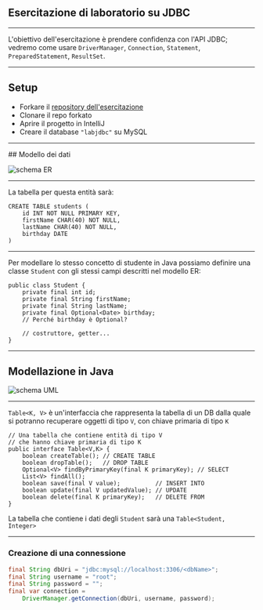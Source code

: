 ## Esercitazione di laboratorio su JDBC

---

L'obiettivo dell'esercitazione è prendere confidenza con l'API JDBC; vedremo come usare 
`DriverManager`, `Connection`, `Statement`, `PreparedStatement`, `ResultSet`.

---

## Setup
- Forkare il [repository dell'esercitazione](https://github.com/giacomocavalieri/labDB)
- Clonare il repo forkato
- Aprire il progetto in IntelliJ
- Creare il database `"labjdbc"` su MySQL

---

## Modello dei dati

![schema ER](./images/ER.png) <!-- .element: class="fit" height="400" -->

---

La tabella per questa entità sarà:
```sql[1,2|1-3|1-4|]
CREATE TABLE students (
    id INT NOT NULL PRIMARY KEY,
    firstName CHAR(40) NOT NULL,
    lastName CHAR(40) NOT NULL,
    birthday DATE
)
```

---

Per modellare lo stesso concetto di studente in Java possiamo definire una classe `Student`
con gli stessi campi descritti nel modello ER:
```java[1,2|1-3|1-4|1-6|]
public class Student {
    private final int id;
    private final String firstName;
    private final String lastName;
    private final Optional<Date> birthday;
    // Perché birthday è Optional?
    
    // costruttore, getter...
}
```

---

## Modellazione in Java

![schema UML](./images/UML.png) <!-- .element: class="fit" height="400" -->

---

`Table<K, V>` è un'interfaccia che rappresenta la tabella di un DB dalla quale 
si potranno recuperare oggetti di tipo `V`, con chiave primaria di tipo `K`

```java[1-3|1-4|1-5|1-6|1-7|1-8|1-9|]
// Una tabella che contiene entità di tipo V
// che hanno chiave primaria di tipo K
public interface Table<V,K> {
    boolean createTable(); // CREATE TABLE
    boolean dropTable();   // DROP TABLE
    Optional<V> findByPrimaryKey(final K primaryKey); // SELECT
    List<V> findAll();
    boolean save(final V value);          // INSERT INTO
    boolean update(final V updatedValue); // UPDATE
    boolean delete(final K primaryKey);   // DELETE FROM
}
```

La tabella che contiene i dati degli `Student` sarà una `Table<Student, Integer>`

---

### Creazione di una connessione

```java
final String dbUri = "jdbc:mysql://localhost:3306/<dbName>";
final String username = "root";
final String password = "";
final var connection =
    DriverManager.getConnection(dbUri, username, password);
```
